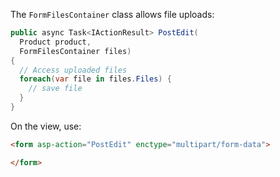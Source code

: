 The `FormFilesContainer` class allows file uploads:

```csharp
public async Task<IActionResult> PostEdit(
  Product product, 
  FormFilesContainer files) 
{
  // Access uploaded files
  foreach(var file in files.Files) {
    // save file
  }
}
```

On the view, use:

```html 
<form asp-action="PostEdit" enctype="multipart/form-data">

</form>
```

